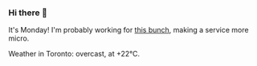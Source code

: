 ### Hi there :wave:

It's Monday! I'm probably working for [this bunch](https://github.com/kohofinancial), making a service more micro.

Weather in Toronto: overcast, at +22°C.
